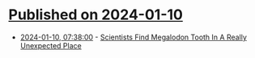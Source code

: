 # [Published on 2024-01-10](index.md)

* [2024-01-10, 07:38:00](https://soylentnews.org/article.pl?sid=24/01/09/0440201&from=rss) - [Scientists Find Megalodon Tooth In A Really Unexpected Place](https://soylentnews.org/article.pl?sid=24/01/09/0440201&from=rss)

